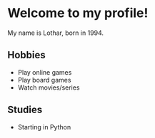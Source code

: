 # Welcome to my profile!

My name is Lothar, born in 1994.

## Hobbies

- Play online games
- Play board games
- Watch movies/series

## Studies

- Starting in Python

